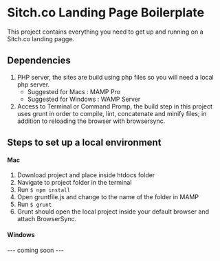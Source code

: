 # Sitch.co Landing Page Boilerplate

This project contains everything you need to get up and running on a Sitch.co landing pagge.


## Dependencies

1. PHP server, the sites are build using php files so you will need a local php server. 
    - Suggested for Macs : MAMP Pro
    - Suggested for Windows : WAMP Server
2. Access to Terminal or Command Promp, the build step in this project uses grunt in order to compile, lint, concatenate and minify files; in addition to reloading the browser with browsersync.

## Steps to set up a local environment

#### Mac
1. Download project and place inside htdocs folder
2. Navigate to project folder in the terminal
3. Run `$ npm install`
4. Open gruntfile.js and change <project name> to the name of the folder in MAMP
5. Run `$ grunt`
6. Grunt should open the local project inside your default browser and attach BrowserSync.

#### Windows
--- coming soon ---


